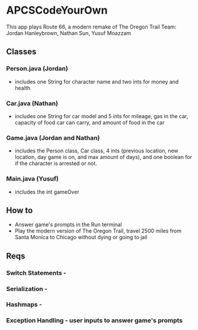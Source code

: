 # APCSCodeYourOwn
This app plays Route 66, a modern remake of The Oregon Trail
Team: Jordan Hanleybrown, Nathan Sun, Yusuf Moazzam

## Classes
### Person.java (Jordan)
- includes one String for character name and two ints for money and health
### Car.java (Nathan)
- includes one String for car model and 5 ints for mileage, gas in the car, capacity of food car can carry, and amount of food in the car
### Game.java (Jordan and Nathan)
- includes the Person class, Car class, 4 ints (previous location, new location, day game is on, and max amount of days), and one boolean for if the character is arrested or not. 
### Main.java (Yusuf)
- includes the int gameOver 

## How to
- Answer game's prompts in the Run terminal
- Play the modern version of The Oregon Trail, travel 2500 miles from Santa Monica to Chicago without dying or going to jail

## Reqs
### Switch Statements - 
### Serialization - 
### Hashmaps - 
### Exception Handling - user inputs to answer game's prompts
